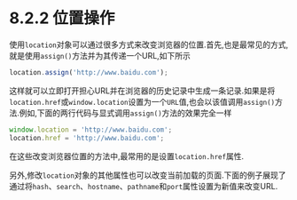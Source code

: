 # 8.2.2 位置操作

使用`location`对象可以通过很多方式来改变浏览器的位置.首先,也是最常见的方式,就是使用`assign()`方法并为其传递一个URL,如下所示

``` js .line-numbers
location.assign('http://www.baidu.com');
```

这样就可以立即打开担心URL并在浏览器的历史记录中生成一条记录.如果是将`location.href`或`window.location`设置为一个`URL`值,也会以该值调用`assign()`方法.例如,下面的两行代码与显式调用`assign()`方法的效果完全一样

``` js .line-numbers
window.location = 'http://www.baidu.com';
location.href = 'http://www.baidu.com';
```

在这些改变浏览器位置的方法中,最常用的是设置`location.href`属性.

另外,修改`location`对象的其他属性也可以改变当前加载的页面.下面的例子展现了通过将`hash`、`search`、`hostname`、`pathname`和`port`属性设置为新值来改变URL.
